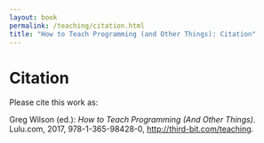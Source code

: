 ```yaml
---
layout: book
permalink: /teaching/citation.html
title: "How to Teach Programming (and Other Things): Citation"
---
```


# Citation

Please cite this work as:

<!--| \vspace*{\baselineskip} |-->

<!--| \noindent |-->
Greg Wilson (ed.): *How to Teach Programming (And Other Things)*.
Lulu.com, 2017, 978-1-365-98428-0,
<http://third-bit.com/teaching>.
